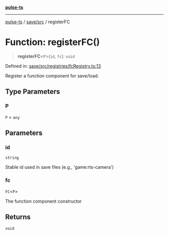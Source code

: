 [**pulse-ts**](../../../README.md)

***

[pulse-ts](../../../README.md) / [save/src](../README.md) / registerFC

# Function: registerFC()

> **registerFC**\<`P`\>(`id`, `fc`): `void`

Defined in: [save/src/registries/fcRegistry.ts:13](https://github.com/jlehett/pulse-ts/blob/95f7e0ab0aafbcd2aad691251c554317b3dfe19c/packages/save/src/registries/fcRegistry.ts#L13)

Register a function component for save/load.

## Type Parameters

### P

`P` = `any`

## Parameters

### id

`string`

Stable id used in save files (e.g., 'game:rts-camera')

### fc

`FC`\<`P`\>

The function component constructor

## Returns

`void`
